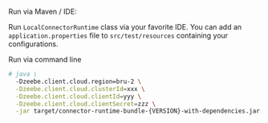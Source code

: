 
Run via Maven / IDE:

Run `LocalConnectorRuntime` class via your favorite IDE.
You can add an `application.properties` file to `src/test/resources` containing your configurations.

Run via command line

```bash
# java \
  -Dzeebe.client.cloud.region=bru-2 \
  -Dzeebe.client.cloud.clusterId=xxx \
  -Dzeebe.client.cloud.clientId=yyy \
  -Dzeebe.client.cloud.clientSecret=zzz \
  -jar target/connector-runtime-bundle-{VERSION}-with-dependencies.jar
```
